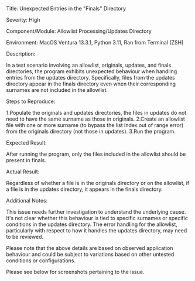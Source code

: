 Title: Unexpected Entries in the "Finals" Directory

Severity: High

Component/Module: Allowlist Processing/Updates Directory

Environment: MacOS Ventura 13.3.1, Python 3.11, Ran from Terminal (ZSH)

Description:

In a test scenario involving an allowlist, originals, updates, and finals directories, the program exhibits unexpected behaviour when handling entries from the updates directory. Specifically, files from the updates directory appear in the finals directory even when their corresponding surnames are not included in the allowlist.

Steps to Reproduce:

1.Populate the originals and updates directories, the files in updates do not need to have the same surname as those in originals.
2.Create an allowlist file with one or more surname (to bypass the list index out of range error) from the originals directory (not those in updates).
3.Run the program.

Expected Result:

After running the program, only the files included in the allowlist should be present in finals.

Actual Result:

Regardless of whether a file is in the originals directory or on the allowlist, if a file is in the updates directory, it appears in the finals directory.

Additional Notes:

This issue needs further investigation to understand the underlying cause. It's not clear whether this behaviour is tied to specific surnames or specific conditions in the updates directory. The error handling for the allowlist, particularly with respect to how it handles the updates directory, may need to be reviewed.

Please note that the above details are based on observed application behaviour and could be subject to variations based on other untested conditions or configurations.

Please see below for screenshots pertaining to the issue.
